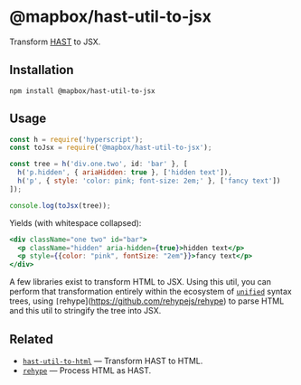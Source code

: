# @mapbox/hast-util-to-jsx

Transform [HAST](https://github.com/syntax-tree/hast) to JSX.

## Installation

```
npm install @mapbox/hast-util-to-jsx
```

## Usage

```js
const h = require('hyperscript');
const toJsx = require('@mapbox/hast-util-to-jsx');

const tree = h('div.one.two', id: 'bar' }, [
  h('p.hidden', { ariaHidden: true }, ['hidden text']),
  h('p', { style: 'color: pink; font-size: 2em;' }, ['fancy text'])
]);

console.log(toJsx(tree));
```

Yields (with whitespace collapsed):

```jsx
<div className="one two" id="bar">
  <p className="hidden" aria-hidden={true}>hidden text</p>
  <p style={{color: "pink", fontSize: "2em"}}>fancy text</p>
</div>
```

A few libraries exist to transform HTML to JSX.
Using this util, you can perform that transformation entirely within the ecosystem of [`unified`](https://github.com/unifiedjs/unified) syntax trees, using `[`rehype](https://github.com/rehypejs/rehype) to parse HTML and this util to stringify the tree into JSX.

## Related

- [`hast-util-to-html`](https://github.com/syntax-tree/hast-util-to-html) — Transform HAST to HTML.
- [`rehype`](https://github.com/rehypejs/rehype) — Process HTML as HAST.